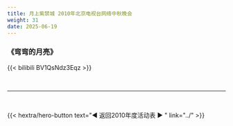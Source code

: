 ```yaml
---
title: 月上紫禁城 2010年北京电视台网络中秋晚会
weight: 31
date: 2025-06-19
---
```


### 《弯弯的月亮》

{{< bilibili BV1QsNdz3Eqz >}}

<br>
<hr>
<br>

{{< hextra/hero-button text="◀ 返回2010年度活动表 ▶ " link="../" >}}